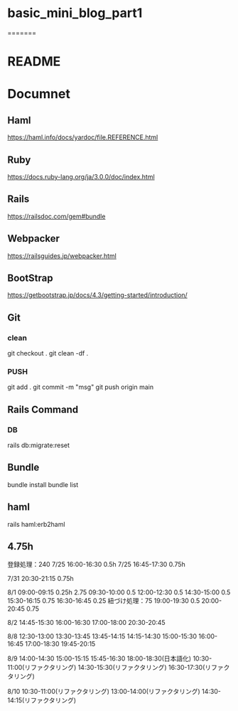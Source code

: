 # basic_mini_blog_part1
=======
# README

# Documnet
## Haml
https://haml.info/docs/yardoc/file.REFERENCE.html

## Ruby
https://docs.ruby-lang.org/ja/3.0.0/doc/index.html

## Rails
https://railsdoc.com/gem#bundle 

## Webpacker
https://railsguides.jp/webpacker.html

## BootStrap
https://getbootstrap.jp/docs/4.3/getting-started/introduction/

## Git
### clean
git checkout .
git clean -df .

### PUSH
git add .
git commit -m "msg"
git push origin main

## Rails Command
### DB
rails db:migrate:reset

## Bundle
bundle install
bundle list

## haml
rails haml:erb2haml

##  4.75h
登録処理：240 
7/25 16:00-16:30 0.5h
7/25 16:45-17:30 0.75h

7/31 20:30-21:15 0.75h

8/1 09:00-09:15 0.25h   2.75
      09:30-10:00 0.5
      12:00-12:30 0.5 
      14:30-15:00 0.5
      15:30-16:15 0.75
      16:30-16:45 0.25
紐づけ処理：75
      19:00-19:30 0.5
      20:00-20:45 0.75

8/2
14:45-15:30
16:00-16:30
17:00-18:00
20:30-20:45

8/8
  12:30-13:00
  13:30-13:45
  13:45-14:15
  14:15-14:30
  15:00-15:30
  16:00-16:45
  17:00-18:30
  19:45-20:15

8/9
  14:00-14:30
  15:00-15:15
  15:45-16:30
  18:00-18:30(日本語化)
  10:30-11:00(リファクタリング)
  14:30-15:30(リファクタリング)
  16:30-17:30(リファクタリング)

8/10
  10:30-11:00(リファクタリング)
  13:00-14:00(リファクタリング)
  14:30-14:15(リファクタリング)
